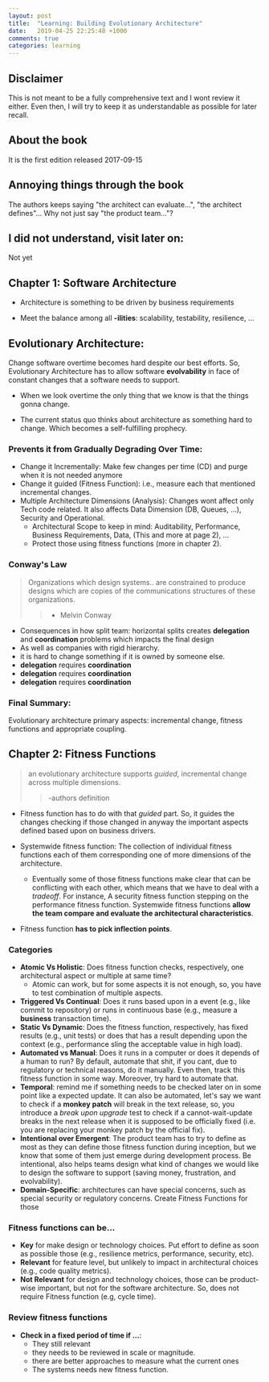 ```yaml
---
layout: post
title:  "Learning: Building Evolutionary Architecture"
date:   2019-04-25 22:25:48 +1000
comments: true
categories: learning
---
```


## Disclaimer

This is not meant to be a fully comprehensive text and I wont review it either.
Even then, I will try to keep it as understandable as possible for later recall.

## About the book

It is the first edition released 2017-09-15

## Annoying things through the book

The authors keeps saying "the architect can evaluate...", "the architect
defines"... Why not just say "the product team..."?

## I did not understand, visit later on:

Not yet

## Chapter 1: Software Architecture

* Architecture is something to be driven by business requirements

* Meet the balance among all **-ilities**: scalability, testability, resilience, …

## Evolutionary Architecture:
Change software overtime becomes hard despite our best efforts. So, Evolutionary
Architecture has to allow software **evolvability** in face of constant changes
that a software needs to support.

* When we look overtime the only thing that we know is that the things gonna
change.

* The current status quo thinks about architecture as something hard to change.
Which becomes a self-fulfilling prophecy.

### Prevents it from Gradually Degrading Over Time:
  * Change it Incrementally: Make few changes per time (CD) and purge when it is not needed anymore
  * Change it guided (Fitness Function): i.e., measure each that mentioned incremental changes.
  * Multiple Architecture Dimensions (Analysis): Changes wont affect only Tech code related. It also affects Data Dimension (DB, Queues, …), Security and Operational.
    * Architectural Scope to keep in mind: Auditability, Performance, Business Requirements, Data, (This and more at page 2), …
    * Protect those using fitness functions (more in chapter 2).

### Conway's Law
  > Organizations which design systems.. are constrained to produce designs which are copies of the communications structures of these organizations.
  > > - Melvin Conway

  * Consequences in how split team: horizontal splits creates **delegation** and **coordination** problems which impacts the final design
  * As well as companies with rigid hierarchy.
  * it is hard to change something if it is owned by someone else.
  * **delegation** requires **coordination**
  * **delegation** requires **coordination**
  * **delegation** requires **coordination**

### Final Summary:

Evolutionary architecture primary aspects: incremental change, fitness functions and appropriate coupling.

## Chapter 2: Fitness Functions

  > an evolutionary architecture supports *guided*, incremental change across
  > multiple dimensions.
  > > -authors definition

  * Fitness function has to do with that *guided* part. So, it guides the
    changes checking if those changed in anyway the important aspects defined
    based upon on business drivers.

  * Systemwide fitness function: The collection of individual fitness functions
    each of them corresponding one of more dimensions of the architecture.
    * Eventually some of those fitness functions make clear that can be
      conflicting with each other, which means that we have to deal with a
      *tradeoff*. For instance, A security fitness function stepping on the
      performance fitness function. Systemwide fitness functions **allow the
      team compare and evaluate the architectural characteristics**.

  * Fitness function **has to pick inflection points**.

### Categories

  * **Atomic Vs Holistic**: Does fitness function checks, respectively, one
    architectural aspect or multiple at same time?
    * Atomic can work, but for some aspects it is not enough, so, you have to
      test combination of multiple aspects.
  * **Triggered Vs Continual**: Does it runs based upon in a event (e.g., like
    commit to repository) or runs in continuous base (e.g., measure a
    **business** transaction time).
  * **Static Vs Dynamic**: Does the fitness function, respectively, has fixed
    results (e.g., unit tests) or does that has a result depending upon the
    context (e.g., performance sling the acceptable value in high load).
  * **Automated vs Manual**: Does it runs in a computer or does it depends of a
    human to run? By default, automate that shit, if you cant, due to
    regulatory or technical reasons, do it manually. Even then, track this
    fitness function in some way. Moreover, try hard to automate that.
  * **Temporal**: remind me if something needs to be checked later on in some
    point like a expected update. It can also be automated, let's say we want
    to check if a **monkey patch** will break in the text release, so, you
    introduce a *break upon upgrade* test to check if a cannot-wait-update
    breaks in the next release when it is supposed to be officially fixed (i.e.
    you are replacing your monkey patch by the official fix).
  * **Intentional over Emergent**: The product team has to try to define as
    most as they can define those fitness function during inception, but we
    know that some of them just emerge during development process.
    Be intentional, also helps teams design what kind of changes we would like
    to design the software to support (saving money, frustration, and
    evolvability).
  * **Domain-Specific**: architectures can have special concerns, such as
    special security or regulatory concerns. Create Fitness Functions for those

### Fitness functions can be...

  * **Key** for make design or technology choices. Put effort to define as soon
    as possible those (e.g., resilience metrics, performance, security, etc).
  * **Relevant** for feature level, but unlikely to impact in
    architectural choices (e.g., code quality metrics).
  * **Not Relevant** for design and technology choices, those can be
    product-wise important, but not for the software architecture. So, does not
    require Fitness function (e.g, cycle time).

### Review fitness functions
  * **Check in a fixed period of time if ...**:
    * They still relevant
    * they needs to be reviewed in scale or magnitude.
    * there are better approaches to measure what the current ones
    * The systems needs new fitness function.
